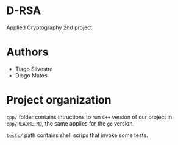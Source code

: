 # D-RSA
Applied Cryptography 2nd project

# Authors
- Tiago Silvestre
- Diogo Matos

# Project organization
`cpp/` folder contains intructions to run `C++` version of our project in `cpp/README.MD`, the same applies for the `go` version.

`tests/` path contains shell scrips that invoke some tests.